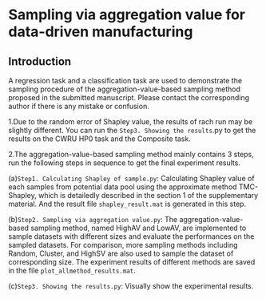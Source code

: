 # Sampling via aggregation value for data-driven manufacturing
## Introduction
A regression task and a classification task are used to demonstrate the sampling procedure of the aggregation-value-based sampling method proposed in the submitted manuscript. Please contact the corresponding author if there is any mistake or confusion.

1.Due to the random error of Shapley value, the results of rach run may be slightly different. You can run the `Step3. Showing the results`.py to get the results on the CWRU HP0 task and the Composite task.

2.The aggregation-value-based sampling method mainly contains 3 steps, run the following steps in sequence to get the final experiment results.

(a)`Step1. Calculating Shapley of sample.py`: Calculating Shapley value of each samples from potential data pool using the approximate method TMC-Shapley, which is   detailedly described in the section 1 of the supplementary material. And the result file `shapley_result.mat` is generated in this step.
        
(b)`Step2. Sampling via aggregation value.py`: The aggregation-value-based sampling method, named HighAV and LowAV, are implemented to sample datasets with different sizes and evaluate the performances on the sampled datasets. For comparison, more sampling methods including Random, Cluster, and HighSV are also used to sample the  dataset of corresponding size. The experiment results of different methods are saved in the file `plot_allmethod_results.mat`.
        
(c)`Step3. Showing the results.py`: Visually show the experimental results.
